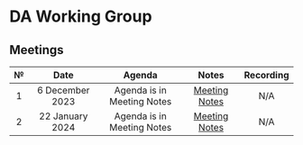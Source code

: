 # DA Working Group

## Meetings

|  №  |      Date       | Agenda | Notes | Recording |
|:---:|:---------------:|:------:|:-----:|:---------:|
| 1 | 6 December 2023 | Agenda is in Meeting Notes | [Meeting Notes](https://github.com/celestiaorg/data-availability-wg/blob/main/meeting-notes/2023-12-06-initial-meeting.md) | N/A |
| 2 | 22 January 2024 | Agenda is in Meeting Notes | [Meeting Notes](https://github.com/celestiaorg/data-availability-wg/blob/main/meeting-notes/2024-01-22-meeting-2.md) | N/A |

